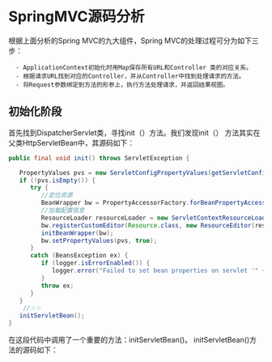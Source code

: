 # SpringMVC源码分析

根据上面分析的Spring MVC的九大组件，Spring MVC的处理过程可分为如下三步： 

```
  - ApplicationContext初始化时用Map保存所有URL和Controller 类的对应关系。 
  - 根据请求URL找到对应的Controller，并从Controller中找到处理请求的方法。 
  - 将Request参数绑定到方法的形参上，执行方法处理请求，并返回结果视图。
```

##   初始化阶段

首先找到DispatcherServlet类，寻找init（）方法。我们发现init（） 方法其实在父类HttpServletBean中，其源码如下：

```java
public final void init() throws ServletException {

   PropertyValues pvs = new ServletConfigPropertyValues(getServletConfig(), this.requiredProperties);
   if (!pvs.isEmpty()) {
      try {
         //定位资源
         BeanWrapper bw = PropertyAccessorFactory.forBeanPropertyAccess(this);
         //加载配置信息
         ResourceLoader resourceLoader = new ServletContextResourceLoader(getServletContext());
         bw.registerCustomEditor(Resource.class, new ResourceEditor(resourceLoader, getEnvironment()));
         initBeanWrapper(bw);
         bw.setPropertyValues(pvs, true);
      }
      catch (BeansException ex) {
         if (logger.isErrorEnabled()) {
            logger.error("Failed to set bean properties on servlet '" + getServletName() + "'", ex);
         }
         throw ex;
      }
   }
    //☆☆
   initServletBean();
}
```

在这段代码中调用了一个重要的方法：initServletBean()。 initServletBean()方法的源码如下：